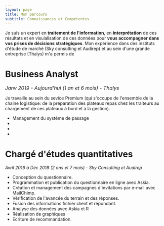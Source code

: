 ```yaml
---
layout: page
title: Mon parcours 
subtitle: Connaissances et Compétentes
---
```


Je suis un expert en **traitement de l'information**, en **interprétation** de ces résultats et en visulalisation de ces données pour **vous accompagner dans vos prises de décisions stratégiques**. Mon expérience dans des instituts d'étude de marché (Sky consulting et Audirep) et au sein d'une grande entreprise (Thalys) m'a permis de  

# <i class="fas fa-tachometer-alt"></i> Business Analyst
<font size="3"> _Janv 2019 - Aujourd'hui (1 an et 6 mois) - Thalys_ </font>

Je travaille au sein du sevice Premium (qui s'occupe de l'ensemble de la chaine logistique: de la préparation des plateaux repas chez les traiteurs au chargement de ces plateaux à bord et à la gestion). 

* Management du système de passage 
*
*
*

# <i class="far fa-chart-bar"></i> Chargé d'études quantitatives
_Avril 2016 à Déc 2018 (2 ans et 7 mois) - Sky Consulting et Audirep_

* Conception du questionnaire. 
* Programmation et publication du questionnaire en ligne avec Askia. 
* Création et management des campagnes d'invitations par e-mail avec MailChimp.  
* Vérification de l'avancée du terrain et des réponses. 
* Fusion des informations fichier client et répondant. 
* Analyse des données avec Askia et R
* Réalisation de graphiques 
* Ecriture de recommandation. 
